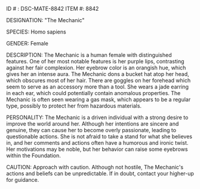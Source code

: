 ID # : DSC-MATE-8842
ITEM #: 8842

DESIGNATION: "The Mechanic"

SPECIES: Homo sapiens

GENDER: Female

DESCRIPTION: The Mechanic is a human female with distinguished features. One of her most notable features is her purple lips, contrasting against her fair complexion. Her eyebrow color is an orangish hue, which gives her an intense aura. The Mechanic dons a bucket hat atop her head, which obscures most of her hair. There are goggles on her forehead which seem to serve as an accessory more than a tool. She wears a jade earring in each ear, which could potentially contain anomalous properties. The Mechanic is often seen wearing a gas mask, which appears to be a regular type, possibly to protect her from hazardous materials.

PERSONALITY: The Mechanic is a driven individual with a strong desire to improve the world around her. Although her intentions are sincere and genuine, they can cause her to become overly passionate, leading to questionable actions. She is not afraid to take a stand for what she believes in, and her comments and actions often have a humorous and ironic twist. Her motivations may be noble, but her behavior can raise some eyebrows within the Foundation.

CAUTION: Approach with caution. Although not hostile, The Mechanic's actions and beliefs can be unpredictable. If in doubt, contact your higher-up for guidance.